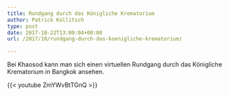 ```yaml
---
title: Rundgang durch das Königliche Krematorium
author: Patrick Kollitsch
type: post
date: 2017-10-22T13:09:04+00:00
url: /2017/10/rundgang-durch-das-koenigliche-krematorium/

---
```

Bei Khaosod kann man sich einen virtuellen Rundgang durch das K&ouml;nigliche Krematorium in Bangkok ansehen.

{{< youtube ZmYWvBtTGnQ >}}
